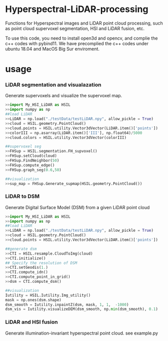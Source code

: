 
# Hyperspectral-LiDAR-processing
Functions for Hyperspectral images and LiDAR point cloud processing, such as point cloud supervoxel segmentation, HSI and LiDAR fusion, etc.

To use this code, you need to install open3d and opencv, and complie the c++ codes with pybind11. We have precomplied the c++ codes under ubuntu 18.04 and MacOS Big Sur enviroment. 

# usage

### LiDAR segmentation and visualazation
Generate supervoxels and visualize the supervoxel map.
```python
>>import My_HSI_LiDAR as HSIL
>>import numpy as np
##load LiDAR
>>LiDAR = np.load("./testData/testLiDAR.npy", allow_pickle = True)
>>cloud = HSIL.geometry.PointCloud()
>>cloud.points = HSIL.utility.Vector3dVector(LiDAR.item()['points'])
>>colorIII = np.asarray(LiDAR.item()['III'], np.float64)/5000
>>cloud.colors = HSIL.utility.Vector3dVector(colorIII)

##supervoxel seg
>>FHSup = HSIL.segmentation.FH_supvoxel()
>>FHSup.setCloud(cloud)
>>FHSup.FindNeighbor(50)
>>FHSup.compute_edge()
>>FHSup.graph_seg(0.6,50)

##visualization
>>sup_map = FHSup.Generate_supmap(HSIL.geometry.PointCloud())
```
### LiDAR to DSM
Generate Digital Surface Model (DSM) from a given LiDAR point cloud
```python
>>import My_HSI_LiDAR as HSIL
>>import numpy as np
##load LiDAR
>>LiDAR = np.load("./testData/testLiDAR.npy", allow_pickle = True)
>>cloud = HSIL.geometry.PointCloud()
>>cloud.points = HSIL.utility.Vector3dVector(LiDAR.item()['points'])

##generate dsm
>>CTI = HSIL.resample.CloudToImg(cloud)
>>CTI.initialize()
## Specify the resolution of DSM
>>CTI.setGeodis(1.)
>>CTI.compute_idn()
>>CTI.compute_point_in_grid()
>>dsm = CTI.compute_dsm()

##visualization
Iutility = HSIL.Iutility.Img_utility()
mask = np.ones(dsm.shape)
dsm_smooth = Iutility.inpaintZ(dsm, mask, 1, 1,  -1000)
dsm_vis = Iutility.visualizeDEM(dsm_smooth, np.min(dsm_smooth), 0.1)
```

### LiDAR and HSI fusion
Generate illumination-invariant hyperspectral point cloud. 
see example.py
